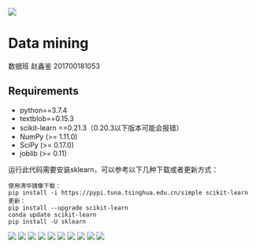 ![](./imgset/img1.png)
# Data mining

数据班 赵鑫鉴  201700181053
## Requirements
+ python==3.7.4
+ textblob==0.15.3
+ scikit-learn ==0.21.3（0.20.3以下版本可能会报错）
+ NumPy (>= 1.11.0)
+ SciPy (>= 0.17.0)
+ joblib (>= 0.11)

运行此代码需要安装sklearn，可以参考以下几种下载或者更新方式：
```
使用清华镜像下载：
pip install -i https://pypi.tuna.tsinghua.edu.cn/simple scikit-learn
更新：
pip install --upgrade scikit-learn
conda update scikit-learn
pip install -U sklearn
```
![](./imgset/img2.png)
![](./imgset/img3.png)
![](./imgset/img4.png)
![](./imgset/img5.png)
![](./imgset/img7.png)
![](./imgset/img6.png)
![](./imgset/img9.png)
![](./imgset/img8.png)
![](./imgset/img11.png)
![](./imgset/img10.png)










